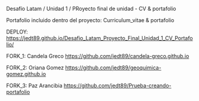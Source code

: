 Desafío Latam / Unidad 1 / PRoyecto final de unidad -  CV & portafolio

Portafolio incluido dentro del proyecto: Curriculum_vitae & portafolio

DEPLOY: https://jedt89.github.io/Desafio_Latam_Proyecto_Final_Unidad_1_CV_Portafolio/

FORK_1: Candela Greco https://github.com/jedt89/candela-greco.github.io

FORK_2: Oriana Gomez https://github.com/jedt89/geoquimica-gomez.github.io

FORK_3: Paz Arancibia https://github.com/jedt89/Prueba-creando-portafolio
